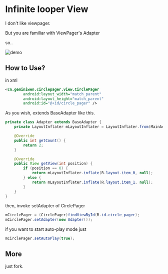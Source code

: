 Infinite looper View
=======

I don't like viewpager.

But you are familiar with ViewPager's Adapter

so..

![demo](http://ww2.sinaimg.cn/large/5dd54131gw1ewjff8k95wg20f00qoduv.gif)

## How to Use?

in xml

```xml
<cn.geminiwen.circlepager.view.CirclePager
        android:layout_width="match_parent"
        android:layout_height="match_parent"
        android:id="@+id/circle_pager" />
```

As you wish, extends BaseAdapter like this.

```java
private class Adapter extends BaseAdapter {
    private LayoutInflater mLayoutInflater = LayoutInflater.from(MainActivity.this);

    @Override
    public int getCount() {
        return 2;
    }

    @Override
    public View getView(int position) {
        if (position == 0) {
            return mLayoutInflater.inflate(R.layout.item_0, null);
        } else {
            return mLayoutInflater.inflate(R.layout.item_1, null);
        }
    }
}
```

then, invoke setAdapter of CirclePager

```java
mCirclePager = (CirclePager)findViewById(R.id.circle_pager);
mCirclePager.setAdapter(new Adapter());
```

if you want to start auto-play mode
just
```java
mCirclePager.setAutoPlay(true);
```

## More
just fork.